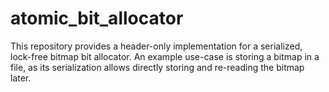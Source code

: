 # atomic_bit_allocator

This repository provides a header-only implementation for a serialized, lock-free bitmap bit allocator.
An example use-case is storing a bitmap in a file, as its serialization allows directly storing and re-reading the bitmap later.
